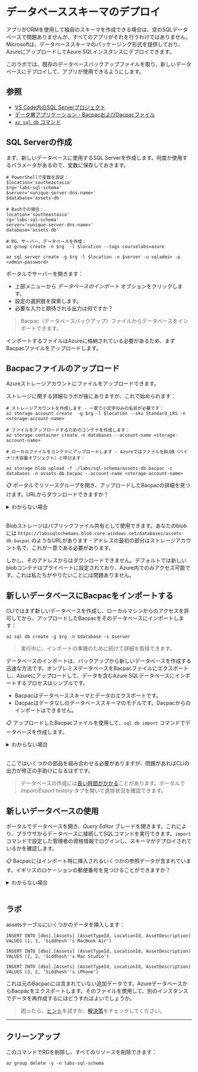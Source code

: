 # データベーススキーマのデプロイ

アプリがORMを使用して独自のスキーマを作成できる場合は、空のSQLデータベースで問題ありませんが、すべてのアプリがそれを行うわけではありません。Microsoftは、データベーススキーマのパッケージング形式を提供しており、AzureにアップロードしてAzure SQLインスタンスにデプロイできます。

このラボでは、既存のデータベースバックアップファイルを取り、新しいデータベースにデプロイして、アプリが使用できるようにします。

## 参照

- [VS Code内のSQL Serverプロジェクト](https://learn.microsoft.com/ja-jp/sql/azure-data-studio/extensions/sql-database-project-extension?view=sql-server-ver16)
- [データ層アプリケーション - BacpacおよびDacpacファイル](https://learn.microsoft.com/ja-jp/sql/relational-databases/data-tier-applications/data-tier-applications?view=sql-server-ver16)
- [`az sql db` コマンド](https://docs.microsoft.com/ja-jp/cli/azure/sql/db?view=azure-cli-latest)

## SQL Serverの作成

まず、新しいデータベースに使用するSQL Serverを作成します。何度か使用するパラメータがあるので、変数に保存しておきます。



```
# PowerShellで変数を設定：
$location='southeastasia'
$rg='labs-sql-schema'
$server='<unique-server-dns-name>'
$database='assets-db'

# Bashでの場合：
location='southeastasia'
rg='labs-sql-schema'
server='<unique-server-dns-name>'
database='assets-db'

# RG、サーバー、データベースを作成：
az group create -n $rg  -l $location --tags courselabs=azure

az sql server create -g $rg -l $location -n $server -u sqladmin -p <admin-password>
```


ポータルでサーバーを開きます：

- 上部メニューから _データベースのインポート_ オプションをクリックします。
- 設定の選択肢を探索します。
- 必要な入力と期待される出力は何ですか？

> Bacpac（データベースバックアップ）ファイルからデータベースをインポートできます。

インポートするファイルはAzureに格納されている必要があるため、まずBacpacファイルをアップロードします。

## Bacpacファイルのアップロード

Azureストレージアカウントにファイルをアップロードできます。

ストレージに関する詳細なラボが後にありますが、これで始められます：



```
# ストレージアカウントを作成します - 一意で小文字のみの名前が必要です：
az storage account create  -g $rg -l $location --sku Standard_LRS -n <storage-account-name>

# ファイルをアップロードするためのコンテナを作成します：
az storage container create -n databases --account-name <storage-account-name>

# ローカルファイルをコンテナにアップロードします - AzureではファイルをBLOB（バイナリ大容量オブジェクト）と呼びます：

az storage blob upload -f ./labs/sql-schema/assets-db.bacpac -c databases -n assets-db.bacpac --account-name <storage-account-name>
```

📋 ポータルでリソースグループを開き、アップロードしたBacpacの詳細を見つけます。URLからダウンロードできますか？

<details>
  <summary>わからない場合</summary>

リソースグループをリフレッシュして、ストレージアカウントがリストされているのを見つけます。そのリソースを開きます：

- 左メニューの _データストレージ_ の下に _コンテナ_ があります。
- それを開くと、すべてのblobコンテナがリストされています。
- _databases_ コンテナを開くと、アップロードされたファイルが表示されます。
- ファイルをクリックすると、URLを含む詳細が表示されます。

</details><br/>

Blobストレージはパブリックファイル共有として使用できます。あなたのblobには `https://labssqlschemaes.blob.core.windows.net/databases/assets-db.bacpac` のようなURLがあります - アドレスの最初の部分はストレージアカウント名で、これが一意である必要があります。

しかし、そのアドレスからはダウンロードできません。デフォルトでは新しいblobコンテナはプライベートに設定されており、Azure内でのみアクセス可能です。これは私たちがやりたいことには問題ありません。

## 新しいデータベースにBacpacをインポートする

CLIではまず新しいデータベースを作成し、ローカルマシンからのアクセスを許可してから、アップロードしたBacpacをそのデータベースにインポートします：



```
az sql db create -g $rg -n $database -s $server
```


> 実行中に、インポートの準備のために続けて詳細を取得できます。

データベースのインポートは、バックアップから新しいデータベースを作成する迅速な方法です。オンプレミスデータベースをBacpacファイルにエクスポートし、Azureにアップロードして、データを含むAzure SQLデータベースにインポートするプロセスはシンプルです。

- Bacpacはデータベーススキーマとデータのエクスポートです。
- Dacpacはデータなしのデータベーススキーマのモデルです。Dacpacからのインポートはできません。

📋 アップロードしたBacpacファイルを使用して、`sql db import` コマンドでデータベースを作成します。

<details>
  <summary>わからない場合</summary>

ヘルプテキストを確認します：



```
az sql db import --help

# 内部Azureサービスのアクセスを許可：
az sql server firewall-rule create -g $rg -s $server -n azure --start-ip-address 0.0.0.0 --end-ip-address 0.0.0.0

# 自分のパブリックIPアドレスを見つけます（またはhttps://www.whatsmyip.orgにアクセス）
curl ifconfig.me

az sql server firewall-rule create -g $rg -s $server -n client --start-ip-address <ip-address> --end-ip-address <ip-address> 
```

必要なもの:

- SQL Serverの管理者資格情報
- ストレージアカウントからインポートするファイルのURL
- ストレージアカウントキー
- 新しいデータベースと使用するサーバーの名前

まず、blobストレージのアクセスキーを取得する必要があります。ヘルプテキストには、ファイルにアクセスするための認証トークンである共有アクセスキー（SAS）を取得する例が示されています：



```
# 認証トークンを生成して表示：
az storage blob generate-sas  -c databases -n assets-db.bacpac --permissions r --expiry 2030-01-01T00:00:00Z --account-name <storage-account-name>
```


出力でキーを取得し、`import` コマンドに挿入します：



```
az sql db import -s $server -n $database -g $rg --storage-key-type SharedAccessKey -u sqladmin -p <server-password> --storage-uri <bacpac-url> --storage-key <sas-key>
```


</details><br/>

ここではいくつかの部品を組み合わせる必要がありますが、問題があればCLIの出力が修正の手助けになるはずです。

> データベースの作成には[長い時間がかかる](https://docs.microsoft.com/ja-jp/azure/azure-sql/database/database-import-export-hang?view=azuresql)ことがあります。ポータルで _Import/Export history_ タブを開いて進捗状況を確認できます。

## 新しいデータベースの使用

ポータルでデータベースを開き、_Query Editor_ ブレードを開きます。これにより、ブラウザからデータベースに接続してSQLコマンドを実行できます。`import` コマンドで設定した管理者の資格情報でログインし、スキーマがデプロイされているかを確認します。

📋 Bacpacにはインポート時に挿入されるいくつかの参照データが含まれています。イギリスのロケーションの郵便番号を見つけることができますか？

<details>
  <summary>わからない場合</summary>

クエリエディタウィンドウには左側にオブジェクトエクスプローラがあります。ここでスキーマをナビゲートして、テーブルと列の名前を見つけることができます。

それから、エディタ内で実行できる標準的なSQLステートメントです：



```
SELECT * FROM Locations

SELECT PostalCode FROM Locations WHERE Country='UK'
```


</details><br/>


## ラボ

assetsテーブルにいくつかのデータを挿入します：



```
INSERT INTO [dbo].[Assets] (AssetTypeId, LocationId, AssetDescription)
VALUES (1, 1, 'Siddhesh''s MacBook Air')

INSERT INTO [dbo].[Assets] (AssetTypeId, LocationId, AssetDescription)
VALUES (2, 2, 'Siddhesh''s Mac Studio')

INSERT INTO [dbo].[Assets] (AssetTypeId, LocationId, AssetDescription)
VALUES (3, 2, 'Siddhesh''s iPhone')
```


これは元のBacpacには含まれていない追加データです。AzureデータベースからBacpacをエクスポートします。そのファイルを使用して、別のインスタンスでデータを再作成するにはどうすればよいでしょうか。

> 困ったら、[ヒント](hints_jp.md)を試すか、[解決策](solution_jp.md)をチェックしてください。

___

## クリーンアップ

このコマンドでRGを削除し、すべてのリソースを削除できます：



```
az group delete -y -n labs-sql-schema
```
